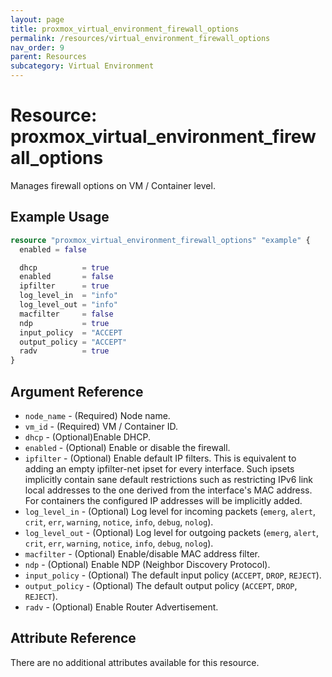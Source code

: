 ```yaml
---
layout: page
title: proxmox_virtual_environment_firewall_options
permalink: /resources/virtual_environment_firewall_options
nav_order: 9
parent: Resources
subcategory: Virtual Environment
---
```


# Resource: proxmox_virtual_environment_firewall_options

Manages firewall options on VM / Container level.

## Example Usage

```terraform
resource "proxmox_virtual_environment_firewall_options" "example" {
  enabled = false

  dhcp          = true
  enabled       = false
  ipfilter      = true
  log_level_in  = "info"
  log_level_out = "info"
  macfilter     = false
  ndp           = true
  input_policy  = "ACCEPT
  output_policy = "ACCEPT"
  radv          = true
}
```

## Argument Reference

- `node_name` - (Required) Node name.
- `vm_id` - (Required) VM / Container ID.
- `dhcp` - (Optional)Enable DHCP.
- `enabled` - (Optional) Enable or disable the firewall.
- `ipfilter` - (Optional) Enable default IP filters. This is equivalent to
  adding an empty ipfilter-net<id> ipset for every interface. Such ipsets
  implicitly contain sane default restrictions such as restricting IPv6 link
  local addresses to the one derived from the interface's MAC address. For
  containers the configured IP addresses will be implicitly added.
- `log_level_in` - (Optional) Log level for incoming
  packets (`emerg`, `alert`, `crit`, `err`, `warning`, `notice`, `info`, `debug`, `nolog`).
- `log_level_out` - (Optional) Log level for outgoing
  packets (`emerg`, `alert`, `crit`, `err`, `warning`, `notice`, `info`, `debug`, `nolog`).
- `macfilter` - (Optional) Enable/disable MAC address filter.
- `ndp` - (Optional) Enable NDP (Neighbor Discovery Protocol).
- `input_policy` - (Optional) The default input
  policy (`ACCEPT`, `DROP`, `REJECT`).
- `output_policy` - (Optional) The default output
  policy (`ACCEPT`, `DROP`, `REJECT`).
- `radv` - (Optional) Enable Router Advertisement.

## Attribute Reference

There are no additional attributes available for this resource.
